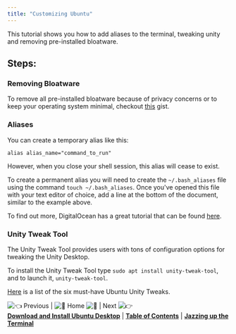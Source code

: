 ```yaml
---
title: "Customizing Ubuntu"
---
```


This tutorial shows you how to add aliases to the terminal, tweaking unity and removing pre-installed bloatware.

## Steps:

### Removing Bloatware

To remove all pre-installed bloatware because of privacy concerns or to keep your operating system minimal, checkout [this](https://gist.github.com/ansell/61313400e26cd42289f8) gist.

### Aliases

You can create a temporary alias like this:

    alias alias_name="command_to_run"

However, when you close your shell session, this alias will cease to exist.

To create a permanent alias you will need to create the `~/.bash_aliases` file using the command `touch ~/.bash_aliases`. Once you've opened this file with your text editor of choice, add a line at the bottom of the document, similar to the example above.

To find out more, DigitalOcean has a great tutorial that can be found [here](https://www.digitalocean.com/community/tutorials/an-introduction-to-useful-bash-aliases-and-functions).

### Unity Tweak Tool

The Unity Tweak Tool provides users with tons of configuration options for tweaking the Unity Desktop.

To install the Unity Tweak Tool type `sudo apt install unity-tweak-tool`, and to launch it, `unity-tweak-tool`.

[Here](http://www.techrepublic.com/blog/linux-and-open-source/six-must-have-ubuntu-unity-tweaks/) is a list of the six must-have Ubuntu Unity Tweaks.

![:point_left:](//forum.freecodecamp.com/images/emoji/emoji_one/point_left.png?v=2 ":point_left:") Previous | ![:book:](//forum.freecodecamp.com/images/emoji/emoji_one/book.png?v=2 ":book:") Home ![:book:](//forum.freecodecamp.com/images/emoji/emoji_one/book.png?v=2 ":book:") | Next ![:point_right:](//forum.freecodecamp.com/images/emoji/emoji_one/point_right.png?v=2 ":point_right:")  
[**Download and Install Ubuntu Desktop**](//forum.freecodecamp.com/t/download-and-install-ubuntu-desktop/18383) | [**Table of Contents**](//forum.freecodecamp.com/t/setting-up-ubuntu-for-programming/18388) | [**Jazzing up the Terminal**](//forum.freecodecamp.com/t/jazzing-up-the-terminal/18386)
